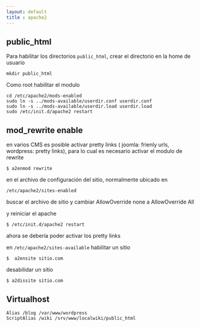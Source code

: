 ```yaml
--- 
layout: default
title : apache2
---
```

## public_html

Para habilitar los directorios `public_html`, crear el directorio en la home de usuario

    mkdir public_html

Como root habilitar el modulo

    cd /etc/apache2/mods-enabled
    sudo ln -s ../mods-available/userdir.conf userdir.conf
    sudo ln -s ../mods-available/userdir.load userdir.load
    sudo /etc/init.d/apache2 restart

## mod_rewrite enable

en varios CMS es posible activar pretty links ( joomla: frienly urls, wordpress: pretty links), para lo cual es necesario activar el modulo de rewrite  

	$ a2enmod rewrite

en el archivo de configuración del sitio, normalmente ubicado en  
	
	/etc/apache2/sites-enabled 

buscar el archivo de sitio y cambiar AllowOverride none a AllowOverride All  

y reiniciar el apache

	$ /etc/init.d/apache2 restart

ahora se debería poder activar los pretty links 

en `/etc/apache2/sites-available` habilitar un sitio

	$  a2ensite sitio.com

desabilidar un sitio 

	$ a2dissite sitio.com

## Virtualhost

    Alias /blog /var/www/wordpress
    ScriptAlias /wiki /srv/www/localwiki/public_html
